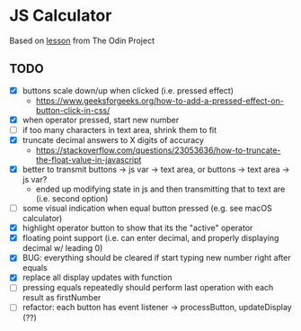 # JS Calculator

Based on [lesson](https://www.theodinproject.com/courses/foundations/lessons/calculator) from The Odin Project

## TODO

* [x] buttons scale down/up when clicked (i.e. pressed effect)
	* https://www.geeksforgeeks.org/how-to-add-a-pressed-effect-on-button-click-in-css/
* [x] when operator pressed, start new number
* [ ] if too many characters in text area, shrink them to fit
* [x] truncate decimal answers to X digits of accuracy
	* https://stackoverflow.com/questions/23053636/how-to-truncate-the-float-value-in-javascript
* [x] better to transmit buttons -> js var -> text area, or buttons -> text area -> js var?
	* ended up modifying state in js and then transmitting that to text are (i.e. second option)
* [ ] some visual indication when equal button pressed (e.g. see macOS calculator)
* [x] highlight operator button to show that its the "active" operator
* [x] floating point support (i.e. can enter decimal, and properly displaying decimal w/ leading 0)
* [x] BUG: everything should be cleared if start typing new number right after equals
* [x] replace all display updates with function
* [ ] pressing equals repeatedly should perform last operation with each result as firstNumber
* [ ] refactor: each button has event listener -> processButton, updateDisplay (??)